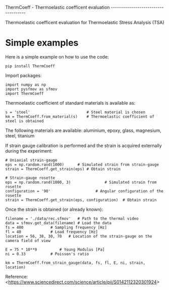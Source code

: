 ThermCoeff - Thermoelastic coefficent evaluation ------------------------------------

Thermoelastic coefficent evaluation for Thermoelastic Stress Analysis (TSA)

Simple examples
===============

Here is a simple example on how to use the code:

``` {.sourceCode .python}
pip install ThermCoeff
```

Import packages:

``` {.sourceCode .python}
import numpy as np
import pysfmov as sfmov
import ThermCoeff
```

Thermoelastic coefficient of standard materials is available as:

``` {.sourceCode .python}
s = 'steel'                         # Steel material is chosen
km = ThermCoeff.from_material(s)    # Thermoelastic coefficient of steel is obtained
```

The following materials are available: aluminium, epoxy, glass, magnesium, steel, titanium

If strain gauge calibration is performed and the strain is acquired externally during the experiment:

``` {.sourceCode .python}
# Uniaxial strain-gauge                 
eps = np.random.rand(1000)      # Simulated strain from strain-gauge
strain = ThermCoeff.get_strain(eps) # Obtain strain

# Strain-gauge rosette
eps = np.random.rand(1000, 3)               # Simulated strain from rosette
configuration = '90'                    # Angular configuration of the rosette
strain = ThermCoeff.get_strain(eps, configuration)  # Obtain strain
```

Once the strain is obtained (or already known):

``` {.sourceCode .python}
filename = './data/rec.sfmov'   # Path to the thermal video
data = sfmov.get_data(filename) # Load the data
fs = 400            # Sampling frequency [Hz]
fl = 40             # Load frequency [Hz]
location = 56, 38, 30, 70   # Location of the strain-gauge on the camera field of view

E = 75 * 10**9          # Young Modulus [Pa]
ni = 0.33           # Poisson's ratio

km = ThermCoeff.from_strain_gauge(data, fs, fl, E, ni, strain, location)
```

Reference: \<<https://www.sciencedirect.com/science/article/pii/S0142112320301924>\>
